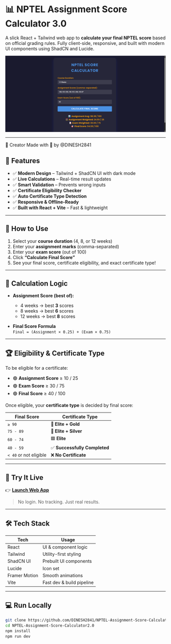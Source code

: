 # 📊 NPTEL Assignment Score Calculator 3.0

A slick React + Tailwind web app to **calculate your final NPTEL score** based on official grading rules. Fully client-side, responsive, and built with modern UI components using ShadCN and Lucide.

![Screenshot](https://github.com/DINESH2841/NPTEL-Assignment-Score-Calculator2.0/blob/main/preview_screenshot.png)

---
🧠 Creator
Made with 💙 by @DINESH2841
## 🌟 Features

- ✅ **Modern Design** – Tailwind + ShadCN UI with dark mode  
- ✅ **Live Calculations** – Real-time result updates  
- ✅ **Smart Validation** – Prevents wrong inputs  
- ✅ **Certificate Eligibility Checker**  
- ✅ **Auto Certificate Type Detection**  
- ✅ **Responsive & Offline-Ready**  
- ✅ **Built with React + Vite** – Fast & lightweight

---

## 📌 How to Use

1. Select your **course duration** (4, 8, or 12 weeks)
2. Enter your **assignment marks** (comma-separated)
3. Enter your **exam score** (out of 100)
4. Click **“Calculate Final Score”**
5. See your final score, certificate eligibility, and exact certificate type!

---

## 🧮 Calculation Logic

- **Assignment Score (best of):**
  - 4 weeks → best **3** scores
  - 8 weeks → best **6** scores
  - 12 weeks → best **8** scores

- **Final Score Formula**  
  `Final = (Assignment × 0.25) + (Exam × 0.75)`

---

## 🏆 Eligibility & Certificate Type

To be eligible for a certificate:

- 🟢 **Assignment Score** ≥ 10 / 25  
- 🟢 **Exam Score** ≥ 30 / 75  
- 🟢 **Final Score** ≥ 40 / 100  

Once eligible, your **certificate type** is decided by final score:

| Final Score     | Certificate Type        |
|------------------|-------------------------|
| `≥ 90`           | 🥇 **Elite + Gold**      |
| `75 - 89`        | 🥈 **Elite + Silver**    |
| `60 - 74`        | 🟦 **Elite**             |
| `40 - 59`        | ✅ **Successfully Completed** |
| `< 40` or not eligible | ❌ **No Certificate**    |

---

## 🚀 Try It Live

👉 [**Launch Web App**](https://dinesh2841.github.io/NPTEL-Assignment-Score-Calculator2.0/)

> No login. No tracking. Just real results.

---

## 🛠️ Tech Stack

| Tech       | Usage                        |
|------------|------------------------------|
| React      | UI & component logic         |
| Tailwind   | Utility-first styling        |
| ShadCN UI  | Prebuilt UI components       |
| Lucide     | Icon set                     |
| Framer Motion | Smooth animations         |
| Vite       | Fast dev & build pipeline    |

---

## 💻 Run Locally

```bash
git clone https://github.com/DINESH2841/NPTEL-Assignment-Score-Calculator2.0.git
cd NPTEL-Assignment-Score-Calculator2.0
npm install
npm run dev
